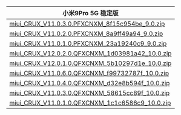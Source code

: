 | 小米9Pro 5G  稳定版    |
| ---- |
| [miui_CRUX_V11.0.3.0.PFXCNXM_8f15c954be_9.0.zip](https://hugeota.d.miui.com/V11.0.3.0.PFXCNXM/miui_CRUX_V11.0.3.0.PFXCNXM_8f15c954be_9.0.zip)    |
| [miui_CRUX_V11.0.2.0.PFXCNXM_8a9ff49a94_9.0.zip](https://hugeota.d.miui.com/V11.0.2.0.PFXCNXM/miui_CRUX_V11.0.2.0.PFXCNXM_8a9ff49a94_9.0.zip)    |
| [miui_CRUX_V11.0.1.0.PFXCNXM_23a19240c9_9.0.zip](https://hugeota.d.miui.com/V11.0.1.0.PFXCNXM/miui_CRUX_V11.0.1.0.PFXCNXM_23a19240c9_9.0.zip)    |
| [miui_CRUX_V12.0.2.0.QFXCNXM_1d03981a42_10.0.zip](https://hugeota.d.miui.com/V12.0.2.0.QFXCNXM/miui_CRUX_V12.0.2.0.QFXCNXM_1d03981a42_10.0.zip)    |
| [miui_CRUX_V12.0.1.0.QFXCNXM_5b10297d1e_10.0.zip](https://hugeota.d.miui.com/V12.0.1.0.QFXCNXM/miui_CRUX_V12.0.1.0.QFXCNXM_5b10297d1e_10.0.zip)    |
| [miui_CRUX_V11.0.6.0.QFXCNXM_f99732787f_10.0.zip](https://hugeota.d.miui.com/V11.0.6.0.QFXCNXM/miui_CRUX_V11.0.6.0.QFXCNXM_f99732787f_10.0.zip)    |
| [miui_CRUX_V11.0.4.0.QFXCNXM_d32e8b594f_10.0.zip](https://hugeota.d.miui.com/V11.0.4.0.QFXCNXM/miui_CRUX_V11.0.4.0.QFXCNXM_d32e8b594f_10.0.zip)    |
| [miui_CRUX_V11.0.3.0.QFXCNXM_58615cc89f_10.0.zip](https://hugeota.d.miui.com/V11.0.3.0.QFXCNXM/miui_CRUX_V11.0.3.0.QFXCNXM_58615cc89f_10.0.zip)    |
| [miui_CRUX_V11.0.1.0.QFXCNXM_1c1c6586c9_10.0.zip](https://hugeota.d.miui.com/V11.0.1.0.QFXCNXM/miui_CRUX_V11.0.1.0.QFXCNXM_1c1c6586c9_10.0.zip)    |
